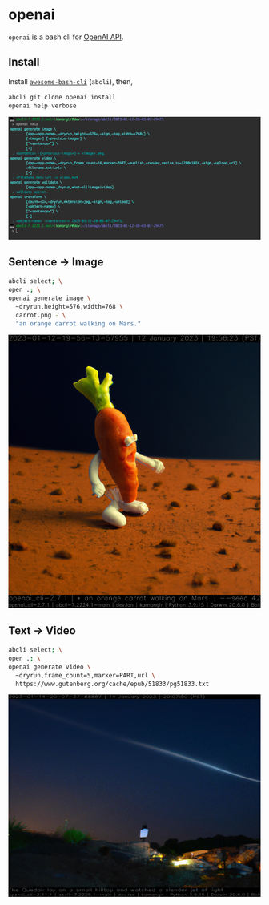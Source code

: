 # openai

`openai` is a bash cli for [OpenAI API](https://beta.openai.com/docs/introduction).

## Install

Install [`awesome-bash-cli`](https://github.com/kamangir/awesome-bash-cli) (`abcli`), then,

```bash
abcli git clone openai install
openai help verbose
```

![image](./assets/marquee.png)

## Sentence -> Image

```bash
abcli select; \
open .; \
openai generate image \
  ~dryrun,height=576,width=768 \
  carrot.png - \
  "an orange carrot walking on Mars."
```

![image](./assets/carrot.png)

## Text -> Video

```bash
abcli select; \
open .; \
openai generate video \
  ~dryrun,frame_count=5,marker=PART,url \
  https://www.gutenberg.org/cache/epub/51833/pg51833.txt
```

![image](./assets/minds.gif)